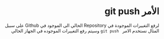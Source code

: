 # <div dir=rtl>الأمر git push</div>


<div  dir=rtl>
	لرفع التغييرات الموجودة في  Repository الحالي الى الموجود في Github على سبيل المثال نستخدم الامر <code> git push</code>
وسيتم رفع التغييرات الموجوده في الجهاز الحالي
</div>